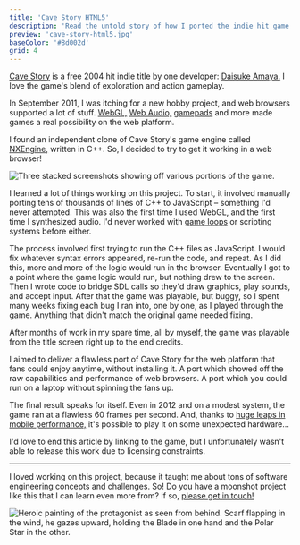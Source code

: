 ```yaml
---
title: 'Cave Story HTML5'
description: 'Read the untold story of how I ported the indie hit game Cave Story to HTML5.'
preview: 'cave-story-html5.jpg'
baseColor: '#8d002d'
grid: 4
---
```


[Cave Story](https://www.cavestory.org/download/cave-story.php) is a free 2004 hit indie title by one developer: [Daisuke Amaya.](https://cavestory.fandom.com/wiki/Daisuke_Amaya) I love the game's blend of exploration and action gameplay.

In September 2011, I was itching for a new hobby project, and web browsers supported a lot of stuff. [WebGL,](https://madebyevan.com/webgl-water/) [Web Audio,](https://www.arthurcarabott.com/audio-dsp-playground/) [gamepads](https://gamepad-tester.com/) and more made games a real possibility on the web platform.

I found an independent clone of Cave Story's game engine called [NXEngine,](https://nxengine.sourceforge.io) written in C++. So, I decided to try to get it working in a web browser!

![Three stacked screenshots showing off various portions of the game.](projects/cave-story-html5/screenshots.png "6000x3790xno-rounding")

I learned a lot of things working on this project. To start, it involved manually porting tens of thousands of lines of C++ to JavaScript – something I'd never attempted. This was also the first time I used WebGL, and the first time I synthesized audio. I'd never worked with [game loops](https://gameprogrammingpatterns.com/game-loop.html) or scripting systems before either.

The process involved first trying to run the C++ files as JavaScript. I would fix whatever syntax errors appeared, re-run the code, and repeat. As I did this, more and more of the logic would run in the browser. Eventually I got to a point where the game logic would run, but nothing drew to the screen. Then I wrote code to bridge SDL calls so they'd draw graphics, play sounds, and accept input. After that the game was playable, but buggy, so I spent many weeks fixing each bug I ran into, one by one, as I played through the game. Anything that didn't match the original game needed fixing.

After months of work in my spare time, all by myself, the game was playable from the title screen right up to the end credits.

<Player uses="projects/cave-story-html5/sizzle" width="2048" height="1536" />

I aimed to deliver a flawless port of Cave Story for the web platform that fans could enjoy anytime, without installing it. A port which showed off the raw capabilities and performance of web browsers. A port which you could run on a laptop without spinning the fans up.

The final result speaks for itself. Even in 2012 and on a modest system, the game ran at a flawless 60 frames per second. And, thanks to [huge leaps in mobile performance,](https://en.wikipedia.org/wiki/Apple_silicon) it's possible to play it on some unexpected hardware...

<Player uses="projects/cave-story-html5/ipad" width="2048" height="1536" />

I'd love to end this article by linking to the game, but I unfortunately wasn't able to release this work due to licensing constraints.

---

I loved working on this project, because it taught me about tons of software engineering concepts and challenges. So! Do you have a moonshot project like this that I can learn even more from? If so, [please get in touch!](mailto "About that Cave Story project...")

![Heroic painting of the protagonist as seen from behind. Scarf flapping in the wind, he gazes upward, holding the Blade in one hand and the Polar Star in the other.](projects/cave-story-html5/key-art.jpg "4000x2667")
